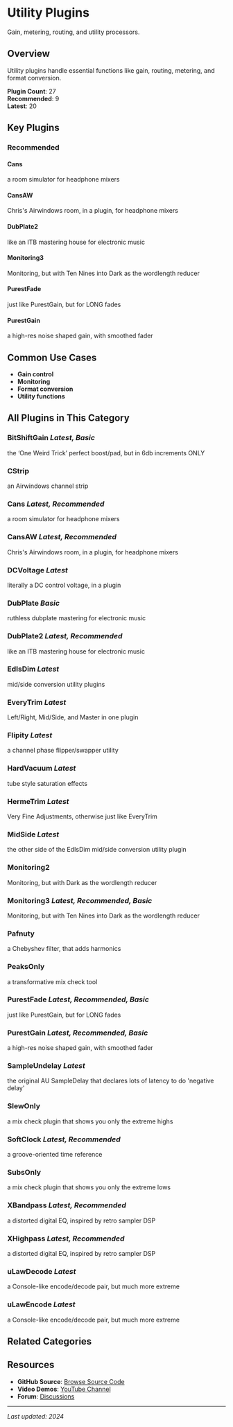 # Utility Plugins

Gain, metering, routing, and utility processors.

## Overview

Utility plugins handle essential functions like gain, routing, metering, and format conversion.

**Plugin Count**: 27  
**Recommended**: 9  
**Latest**: 20

## Key Plugins

### Recommended

#### Cans
a room simulator for headphone mixers

#### CansAW
Chris's Airwindows room, in a plugin, for headphone mixers

#### DubPlate2
like an ITB mastering house for electronic music

#### Monitoring3
Monitoring, but with Ten Nines into Dark as the wordlength reducer

#### PurestFade
just like PurestGain, but for LONG fades

#### PurestGain
a high-res noise shaped gain, with smoothed fader

## Common Use Cases

- **Gain control**
- **Monitoring**
- **Format conversion**
- **Utility functions**


## All Plugins in This Category

### BitShiftGain *Latest, Basic*
the ‘One Weird Trick’ perfect boost/pad, but in 6db increments ONLY

### CStrip
an Airwindows channel strip

### Cans *Latest, Recommended*
a room simulator for headphone mixers

### CansAW *Latest, Recommended*
Chris's Airwindows room, in a plugin, for headphone mixers

### DCVoltage *Latest*
literally a DC control voltage, in a plugin

### DubPlate *Basic*
ruthless dubplate mastering for electronic music

### DubPlate2 *Latest, Recommended*
like an ITB mastering house for electronic music

### EdIsDim *Latest*
mid/side conversion utility plugins

### EveryTrim *Latest*
Left/Right, Mid/Side, and Master in one plugin

### Flipity *Latest*
a channel phase flipper/swapper utility

### HardVacuum *Latest*
tube style saturation effects

### HermeTrim *Latest*
Very Fine Adjustments, otherwise just like EveryTrim

### MidSide *Latest*
the other side of the EdIsDim mid/side conversion utility plugin

### Monitoring2
Monitoring, but with Dark as the wordlength reducer

### Monitoring3 *Latest, Recommended, Basic*
Monitoring, but with Ten Nines into Dark as the wordlength reducer

### Pafnuty
a Chebyshev filter, that adds harmonics

### PeaksOnly
a transformative mix check tool

### PurestFade *Latest, Recommended, Basic*
just like PurestGain, but for LONG fades

### PurestGain *Latest, Recommended, Basic*
a high-res noise shaped gain, with smoothed fader

### SampleUndelay *Latest*
the original AU SampleDelay that declares lots of latency to do 'negative delay'

### SlewOnly
a mix check plugin that shows you only the extreme highs

### SoftClock *Latest, Recommended*
a groove-oriented time reference

### SubsOnly
a mix check plugin that shows you only the extreme lows

### XBandpass *Latest, Recommended*
a distorted digital EQ, inspired by retro sampler DSP

### XHighpass *Latest, Recommended*
a distorted digital EQ, inspired by retro sampler DSP

### uLawDecode *Latest*
a Console-like encode/decode pair, but much more extreme

### uLawEncode *Latest*
a Console-like encode/decode pair, but much more extreme


## Related Categories


## Resources

- **GitHub Source**: [Browse Source Code](https://github.com/airwindows/airwindows/tree/master/plugins/LinuxVST/src/)
- **Video Demos**: [YouTube Channel](https://www.youtube.com/@airwindows)
- **Forum**: [Discussions](https://forum.airwindows.com)

---

*Last updated: 2024*
